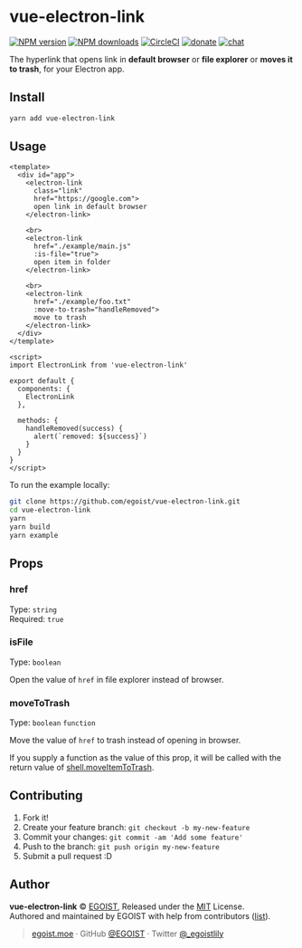
# vue-electron-link

[![NPM version](https://img.shields.io/npm/v/vue-electron-link.svg?style=flat)](https://npmjs.com/package/vue-electron-link) [![NPM downloads](https://img.shields.io/npm/dm/vue-electron-link.svg?style=flat)](https://npmjs.com/package/vue-electron-link) [![CircleCI](https://circleci.com/gh/egoist/vue-electron-link/tree/master.svg?style=shield)](https://circleci.com/gh/egoist/vue-electron-link/tree/master)  [![donate](https://img.shields.io/badge/$-donate-ff69b4.svg?maxAge=2592000&style=flat)](https://github.com/egoist/donate) [![chat](https://img.shields.io/badge/chat-on%20discord-7289DA.svg?style=flat)](https://chat.egoist.moe)

The hyperlink that opens link in **default browser** or **file explorer** or **moves it to trash**, for your Electron app.

## Install

```bash
yarn add vue-electron-link
```

## Usage

```vue
<template>
  <div id="app">
    <electron-link
      class="link"
      href="https://google.com">
      open link in default browser
    </electron-link>

    <br>
    <electron-link
      href="./example/main.js"
      :is-file="true">
      open item in folder
    </electron-link>

    <br>
    <electron-link
      href="./example/foo.txt"
      :move-to-trash="handleRemoved">
      move to trash
    </electron-link>
  </div>
</template>

<script>
import ElectronLink from 'vue-electron-link'

export default {
  components: {
    ElectronLink
  },

  methods: {
    handleRemoved(success) {
      alert(`removed: ${success}`)
    }
  }
}
</script>
```

To run the example locally:

```bash
git clone https://github.com/egoist/vue-electron-link.git
cd vue-electron-link
yarn
yarn build
yarn example
```

## Props

### href

Type: `string`<br>
Required: `true`

### isFile

Type: `boolean`

Open the value of `href` in file explorer instead of browser.

### moveToTrash

Type: `boolean` `function`

Move the value of `href` to trash instead of opening in browser.

If you supply a function as the value of this prop, it will be called with the return value of [shell.moveItemToTrash](https://electron.atom.io/docs/api/shell/#shellmoveitemtotrashfullpath).

## Contributing

1. Fork it!
2. Create your feature branch: `git checkout -b my-new-feature`
3. Commit your changes: `git commit -am 'Add some feature'`
4. Push to the branch: `git push origin my-new-feature`
5. Submit a pull request :D


## Author

**vue-electron-link** © [EGOIST](https://github.com/egoist), Released under the [MIT](./LICENSE) License.<br>
Authored and maintained by EGOIST with help from contributors ([list](https://github.com/egoist/vue-electron-link/contributors)).

> [egoist.moe](https://egoist.moe) · GitHub [@EGOIST](https://github.com/egoist) · Twitter [@_egoistlily](https://twitter.com/_egoistlily)
